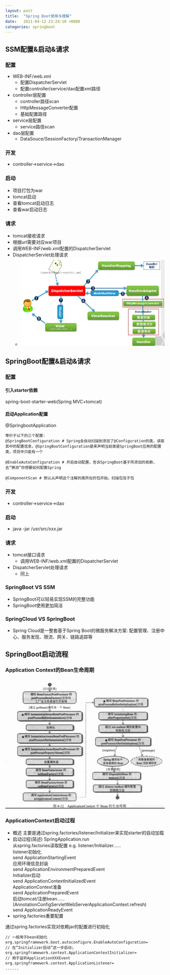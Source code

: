 ```yaml
---
layout: post
title:  "Spring Boot使用与理解"
date:   2021-04-12 23:24:10 +0800
categories: springboot
---
```

## SSM配置&启动&请求

### 配置
- WEB-INF/web.xml
  - 配置DispatcherServlet
  - 配置controller/service/dao配置xml路径
- controller层配置
  - controller路径scan
  - HttpMessageConverter配置
  - 基础配置路径
- service层配置
	- service路径scan
- dao层配置
	- DataSouce/SessionFactory/TransactionManager

### 开发
- controller->service->dao

### 启动
- 项目打包为war
- tomcat启动
- 查看tomcat启动日志
- 查看war启动日志

### 请求
-  tomcat接收请求
  - 根据url需要对应war项目
  - 调用WEB-INF/web.xml配置的DispatcherServlet
- DispatcherServlet处理请求
	- ![](https://raw.githubusercontent.com/Charlie9e/study_distribute_doc/master/_images/DispatcherServlet_Flow.webp)

## SpringBoot配置&启动&请求

### 配置

#### 引入starter依赖
spring-boot-starter-web(Spring MVC+tomcat)

#### 启动Application配置
@SpringbootApplication
```
等价于以下的三个配置: 
@SpringBootConfiguration # Spring会自动扫描到添加了@Configuration的类，读取其中的配置信息，@SpringBootConfiguration是来声明当前类是SpringBoot应用的配置类，项目中只能有一个

@EnableAutoConfiguration # 开启自动配置，告诉SpringBoot基于所添加的依赖，去“猜测”你想要如何配置Spring

@ComponentScan # 默认从声明这个注解的类所在的包开始，扫描包及子包
```
### 开发
- controller->service->dao

### 启动
- java -jar /usr/src/xxx.jar

### 请求
- tomcat接口请求
	- 调用WEB-INF/web.xml配置的DispatcherServlet
- DispatcherServlet处理请求
	- 同上

### SpringBoot VS SSM
- SpringBoot可以轻易实现SSM的完整功能
- SpringBoot使用更加简洁

### SpringCloud VS SpringBoot
- Spring Cloud是一整套基于Spring Boot的微服务解决方案: 配置管理、注册中心、服务发现、限流、网关、链路追踪等

## SpringBoot启动流程

### Application Context的Bean生命周期
![](https://raw.githubusercontent.com/Charlie9e/study_distribute_doc/master/_images/ApplicationContext_Bean_Lifecycle.jpeg)

### ApplicationContext启动过程
- 概述
主要是通过spring.factories/listener/Initializer来实现starter的自动加载
- 启动过程(简述)
SpringApplication.run  
从spring.factories读取配置 e.g. listener/Initializer......  
listener初始化  
send ApplicationStartingEvent  
应用环境信息封装  
send ApplicationEnvironmentPreparedEvent  
Initializer启动  
send ApplicationContextInitializedEvent  
ApplicationContext准备  
send ApplicationPreparedEvent  
启动tomcat/注册bean......(AnnotationConfigServletWebServerApplicationContext.refresh)  
send ApplicationReadyEvent  
- spring.factories重要配置

通过spring.factories实现对依赖jar的配置进行初始化

```
// 一般用于bean初始化
org.springframework.boot.autoconfigure.EnableAutoConfiguration=
// 在“Initializer启动”这一步启动; 
org.springframework.context.ApplicationContextInitializer=
// 用于监听ApplicationXXXEvent
org.springframework.context.ApplicationListener=
......
```


